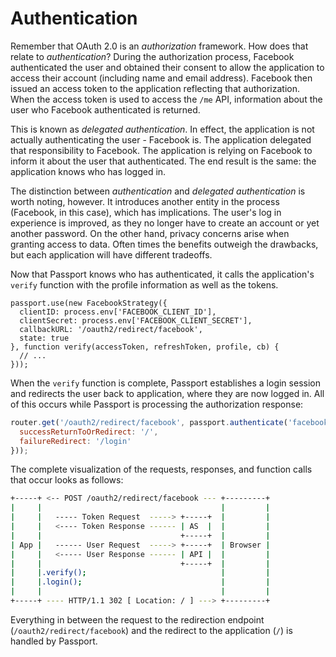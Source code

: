 # Authentication

Remember that OAuth 2.0 is an _authorization_ framework.  How does that relate
to _authentication_?  During the authorization process, Facebook authenticated
the user and obtained their consent to allow the application to access their
account (including name and email address).  Facebook then issued an access
token to the application reflecting that authorization.  When the access token
is used to access the `/me` API, information about the user who Facebook
authenticated is returned.

This is known as _delegated authentication_.  In effect, the application is not
actually authenticating the user - Facebook is.  The application delegated that
responsibility to Facebook.  The application is relying on Facebook to inform it
about the user that authenticated.  The end result is the same: the application
knows who has logged in.

The distinction between _authentication_ and _delegated authentication_ is worth
noting, however.  It introduces another entity in the process (Facebook, in this
case), which has implications.  The user's log in experience is improved, as
they no longer have to create an account or yet another password.  On the other
hand, privacy concerns arise when granting access to data.  Often times the
benefits outweigh the drawbacks, but each application will have different
tradeoffs.

Now that Passport knows who has authenticated, it calls the application's
`verify` function with the profile information as well as the tokens.

```
passport.use(new FacebookStrategy({
  clientID: process.env['FACEBOOK_CLIENT_ID'],
  clientSecret: process.env['FACEBOOK_CLIENT_SECRET'],
  callbackURL: '/oauth2/redirect/facebook',
  state: true
}, function verify(accessToken, refreshToken, profile, cb) {
  // ...
}));
```

When the `verify` function is complete, Passport establishes a login session and
redirects the user back to application, where they are now logged in.  All of
this occurs while Passport is processing the authorization response:

```js
router.get('/oauth2/redirect/facebook', passport.authenticate('facebook', {
  successReturnToOrRedirect: '/',
  failureRedirect: '/login'
}));
```

The complete visualization of the requests, responses, and function calls that
occur looks as follows:

```sh
+-----+ <-- POST /oauth2/redirect/facebook --- +---------+
|     |                                        |         |
|     |   ----- Token Request  -----> +-----+  |         |
|     |   <---- Token Response ------ | AS  |  |         |
|     |                               +-----+  |         |
| App |   ------ User Request  -----> +-----+  | Browser |
|     |   <----- User Response ------ | API |  |         |
|     |                               +-----+  |         |
|     |.verify();                              |         |
|     |.login();                               |         |
|     |                                        |         |
+-----+ ---- HTTP/1.1 302 [ Location: / ] ---> +---------+
```

Everything in between the request to the redirection endpoint
(`/oauth2/redirect/facebook`) and the redirect to the application (`/`) is
handled by Passport.
